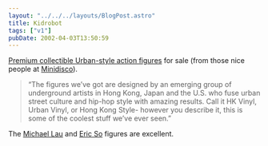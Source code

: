 ```yaml
---
layout: "../../../layouts/BlogPost.astro"
title: Kidrobot
tags: ["v1"]
pubDate: 2002-04-03T13:50:59
---
```


[Premium collectible Urban-style action figures][1] for sale (from those nice people at [Minidisco][2]).

> &#8220;The figures we&#8217;ve got are designed by an emerging group of underground artists in Hong Kong, Japan and the U.S. who fuse urban street culture and hip-hop style with amazing results. Call it HK Vinyl, Urban Vinyl, or Hong Kong Style- however you describe it, this is some of the coolest stuff we&#8217;ve ever seen.&#8221;

The [Michael Lau][3] and [Eric So][4] figures are excellent.

[1]: http://www.kidrobot.com/
[2]: http://www.minidisco.com/
[3]: http://www.kidrobot.com/michaellau.html
[4]: http://www.kidrobot.com/ericso.html
